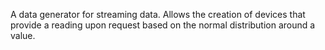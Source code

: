 A data generator for streaming data.
Allows the creation of devices that provide a reading upon request based on the normal distribution around a value.

